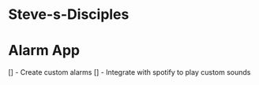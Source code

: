 # Steve-s-Disciples

# Alarm App
 [] - Create custom alarms
 [] - Integrate with spotify to play custom sounds
